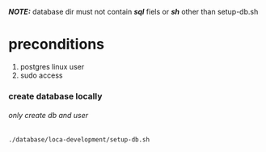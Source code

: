 ***_NOTE:_*** database dir must not contain ***sql*** fiels or ***sh*** other than setup-db.sh

# preconditions

1. postgres linux user
2. sudo access

### create database locally

###### only create db and user
```shell
./database/loca-development/setup-db.sh
```